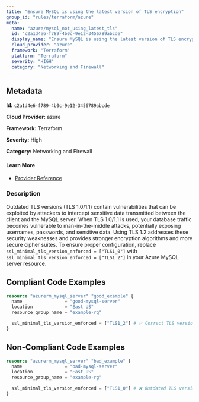 ```yaml
---
title: "Ensure MySQL is using the latest version of TLS encryption"
group_id: "rules/terraform/azure"
meta:
  name: "azure/mysql_not_using_latest_tls"
  id: "c2a1d4e6-f789-4b0c-9e12-3456789abcde"
  display_name: "Ensure MySQL is using the latest version of TLS encryption"
  cloud_provider: "azure"
  framework: "Terraform"
  platform: "Terraform"
  severity: "HIGH"
  category: "Networking and Firewall"
---
```

## Metadata

**Id:** `c2a1d4e6-f789-4b0c-9e12-3456789abcde`

**Cloud Provider:** azure

**Framework:** Terraform

**Severity:** High

**Category:** Networking and Firewall

#### Learn More

 - [Provider Reference](https://registry.terraform.io/providers/hashicorp/azurerm/3.117.1/docs/resources/mysql_server#ssl_minimal_tls_version_enforced-2)

### Description

 Outdated TLS versions (TLS 1.0/1.1) contain vulnerabilities that can be exploited by attackers to intercept sensitive data transmitted between the client and the MySQL server. When TLS 1.0/1.1 is used, your database traffic becomes vulnerable to man-in-the-middle attacks, potentially exposing usernames, passwords, and sensitive data. Using TLS 1.2 addresses these security weaknesses and provides stronger encryption algorithms and more secure cipher suites. To ensure proper configuration, replace `ssl_minimal_tls_version_enforced = ["TLS1_0"]` with `ssl_minimal_tls_version_enforced = ["TLS1_2"]` in your Azure MySQL server resource.


## Compliant Code Examples
```terraform
resource "azurerm_mysql_server" "good_example" {
  name                = "good-mysql-server"
  location            = "East US"
  resource_group_name = "example-rg"

  ssl_minimal_tls_version_enforced = ["TLS1_2"] # ✅ Correct TLS version
}

```
## Non-Compliant Code Examples
```terraform
resource "azurerm_mysql_server" "bad_example" {
  name                = "bad-mysql-server"
  location            = "East US"
  resource_group_name = "example-rg"

  ssl_minimal_tls_version_enforced = ["TLS1_0"] # ❌ Outdated TLS version
}

```